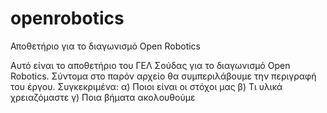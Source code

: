 # openrobotics
Αποθετήριο για το διαγωνισμό Open Robotics

Αυτό είναι το αποθετήριο του ΓΕΛ Σούδας για το διαγωνισμό Open Robotics. 
Σύντομα στο παρόν αρχείο θα συμπεριλάβουμε την περιγραφή του έργου. Συγκεκριμένα:
α) Ποιοι είναι οι στόχοι μας
β) Τι υλικά χρειαζόμαστε
γ) Ποια βήματα ακολουθούμε
